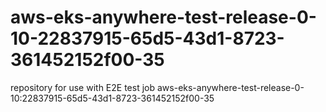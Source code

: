 # aws-eks-anywhere-test-release-0-10-22837915-65d5-43d1-8723-361452152f00-35
repository for use with E2E test job aws-eks-anywhere-test-release-0-10:22837915-65d5-43d1-8723-361452152f00-35

